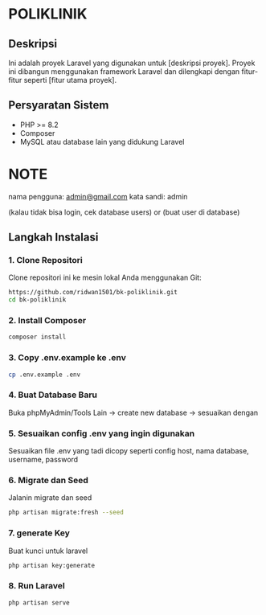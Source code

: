 # POLIKLINIK

## Deskripsi
Ini adalah proyek Laravel yang digunakan untuk [deskripsi proyek]. Proyek ini dibangun menggunakan framework Laravel dan dilengkapi dengan fitur-fitur seperti [fitur utama proyek].

## Persyaratan Sistem
- PHP >= 8.2
- Composer
- MySQL atau database lain yang didukung Laravel
  
## <h1>NOTE</h1>
nama pengguna: admin@gmail.com
kata sandi: admin

(kalau tidak bisa login, cek database users)
or
(buat user di database)
## Langkah Instalasi

### 1. Clone Repositori
Clone repositori ini ke mesin lokal Anda menggunakan Git:
```bash
https://github.com/ridwan1501/bk-poliklinik.git
cd bk-poliklinik
```

### 2. Install Composer
```bash
composer install
```

### 3. Copy .env.example ke .env
```bash
cp .env.example .env
```

### 4. Buat Database Baru
Buka phpMyAdmin/Tools Lain -> create new database -> sesuaikan dengan 


### 5. Sesuaikan config .env yang ingin digunakan
Sesuaikan file .env yang tadi dicopy seperti config host, nama database, username, password


### 6. Migrate dan Seed
Jalanin migrate dan seed
```bash
php artisan migrate:fresh --seed
```

### 7. generate Key
Buat kunci untuk laravel
```bash
php artisan key:generate
```

### 8. Run Laravel
```bash
php artisan serve
```

